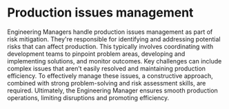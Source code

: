 # Production issues management

Engineering Managers handle production issues management as part of risk mitigation. They're responsible for identifying and addressing potential risks that can affect production. This typically involves coordinating with development teams to pinpoint problem areas, developing and implementing solutions, and monitor outcomes. Key challenges can include complex issues that aren’t easily resolved and maintaining production efficiency. To effectively manage these issues, a constructive approach, combined with strong problem-solving and risk assessment skills, are required. Ultimately, the Engineering Manager ensures smooth production operations, limiting disruptions and promoting efficiency.